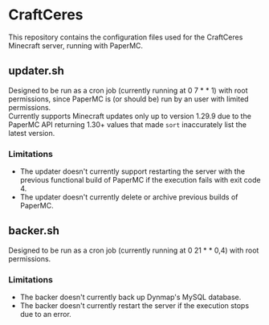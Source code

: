 # CraftCeres

This repository contains the configuration files used for the CraftCeres Minecraft server, running with PaperMC.

## updater.sh

Designed to be run as a cron job (currently running at 0 7 * * 1) with root permissions, since PaperMC is (or should be) run by an user with limited permissions.<br>
Currently supports Minecraft updates only up to version 1.29.9 due to the PaperMC API returning 1.30+ values that made `sort` inaccurately list the latest version.

### Limitations

- The updater doesn't currently support restarting the server with the previous functional build of PaperMC if the execution fails with exit code 4.
- The updater doesn't currently delete or archive previous builds of PaperMC.

## backer.sh

Designed to be run as a cron job (currently running at 0 21 * * 0,4)  with root permissions.

### Limitations

- The backer doesn't currently back up Dynmap's MySQL database.
- The backer doesn't currently restart the server if the execution stops due to an error.
